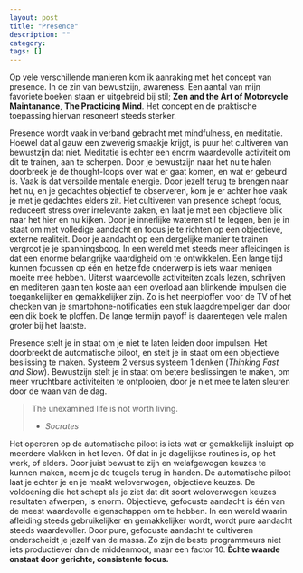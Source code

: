 ```yaml
---
layout: post
title: "Presence"
description: ""
category: 
tags: []
---
```


Op vele verschillende manieren kom ik aanraking met het concept van presence. In de zin van bewustzijn, awareness. Een aantal van mijn favoriete boeken staan er uitgebreid bij stil; **Zen and the Art of Motorcycle Maintanance**, **The Practicing Mind**. Het concept en de praktische toepassing hiervan resoneert steeds sterker. 

Presence wordt vaak in verband gebracht met mindfulness, en meditatie. Hoewel dat al gauw een zweverig smaakje krijgt, is puur het cultiveren van bewustzijn dat niet. Meditatie is echter een enorm waardevolle activiteit om dit te trainen, aan te scherpen. Door je bewustzijn naar het nu te halen doorbreek je de thought-loops over wat er gaat komen, en wat er gebeurd is. Vaak is dat verspilde mentale energie. Door jezelf terug te brengen naar het nu, en je gedachtes objectief te observeren, kom je er achter hoe vaak je met je gedachtes elders zit. Het cultiveren van presence schept focus, reduceert stress over irrelevante zaken, en laat je met een objectieve blik naar het hier en nu kijken. Door je innerlijke wateren stil te leggen, ben je in staat om met volledige aandacht en focus je te richten op een objectieve, externe realiteit. Door je aandacht op een dergelijke manier te trainen vergroot je je spanningsboog. In een wereld met steeds meer afleidingen is dat een enorme belangrijke vaardigheid om te ontwikkelen. Een lange tijd kunnen focussen op één en hetzelfde onderwerp is iets waar menigen moeite mee hebben. Uiterst waardevolle activiteiten zoals lezen, schrijven en mediteren gaan ten koste aan een overload aan blinkende impulsen die toegankelijker en gemakkelijker zijn. Zo is het neerploffen voor de TV of het checken van je smartphone-notificaties een stuk laagdrempeliger dan door een dik boek te ploffen. De lange termijn payoff is daarentegen vele malen groter bij het laatste. 

Presence stelt je in staat om je niet te laten leiden door impulsen. Het doorbreekt de automatische piloot, en stelt je in staat om een objectieve beslissing te maken. Systeem 2 versus systeem 1 denken (*Thinking Fast and Slow*). Bewustzijn stelt je in staat om betere beslissingen te maken, om meer vruchtbare activiteiten te ontplooien, door je niet mee te laten sleuren door de waan van de dag.


>The unexamined life is not worth living.
>
> - <cite>Socrates</cite>

Het opereren op de automatische piloot is iets wat er gemakkelijk insluipt op meerdere vlakken in het leven. Of dat in je dagelijkse routines is, op het werk, of elders. Door juist bewust te zijn en welafgewogen keuzes te kunnen maken, neem je de teugels terug in handen. De automatische piloot laat je echter je en je maakt weloverwogen, objectieve keuzes. De voldoening die het schept als je ziet dat dit soort weloverwogen keuzes resultaten afwerpen, is enorm. Objectieve, gefocuste aandacht is één van de meest waardevolle eigenschappen om te hebben. In een wereld waarin afleiding steeds gebruikelijker en gemakkelijker wordt, wordt pure aandacht steeds waardevoller. Door pure, gefocuste aandacht te cultiveren onderscheidt je jezelf van de massa. Zo zijn de beste programmeurs niet iets productiever dan de middenmoot, maar een factor 10. **Èchte waarde onstaat door gerichte, consistente focus.**

